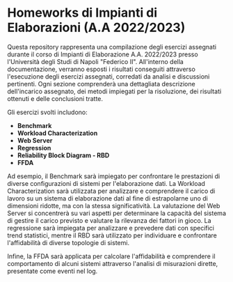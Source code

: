# Homeworks di Impianti di Elaborazioni (A.A 2022/2023)

Questa repository rappresenta una compilazione degli esercizi assegnati durante il corso di Impianti di Elaborazione A.A. 2022/2023 presso l'Università degli Studi di Napoli "Federico II". All'interno della documentazione, verranno esposti i risultati conseguiti attraverso l'esecuzione degli esercizi assegnati, corredati da analisi e discussioni pertinenti. Ogni sezione comprenderà una dettagliata descrizione dell'incarico assegnato, dei metodi impiegati per la risoluzione, dei risultati ottenuti e delle conclusioni tratte.

Gli esercizi svolti includono:

* **Benchmark**
* **Workload Characterization**
* **Web Server**
* **Regression**
* **Reliability Block Diagram - RBD**
* **FFDA**

Ad esempio, il Benchmark sarà impiegato per confrontare le prestazioni di diverse configurazioni di sistemi per l'elaborazione dati. La Workload Characterization sarà utilizzata per analizzare e comprendere il carico di lavoro su un sistema di elaborazione dati al fine di estrapolarne uno di dimensioni ridotte, ma con la stessa significatività. La valutazione del Web Server si concentrerà su vari aspetti per determinare la capacità del sistema di gestire il carico previsto e valutare la rilevanza dei fattori in gioco. La regressione sarà impiegata per analizzare e prevedere dati con specifici trend statistici, mentre il RBD sarà utilizzato per individuare e confrontare l'affidabilità di diverse topologie di sistemi.

Infine, la FFDA sarà applicata per calcolare l'affidabilità e comprendere il comportamento di alcuni sistemi attraverso l'analisi di misurazioni dirette, presentate come eventi nel log.
